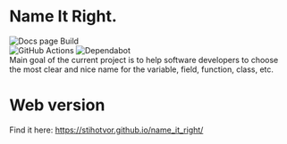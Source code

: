 # Name It Right. 
![Docs page Build](https://github.com/Stihotvor/name_it_right/actions/workflows/ci.yml/badge.svg)  
![GitHub Actions](https://img.shields.io/badge/github%20actions-%232671E5.svg?style=for-the-badge&logo=githubactions&logoColor=white) 
![Dependabot](https://img.shields.io/badge/dependabot-025E8C?style=for-the-badge&logo=dependabot&logoColor=white)  
Main goal of the current project is to help software developers to choose the most clear and nice name for the variable, 
field, function, class, etc.

# Web version
Find it here: https://stihotvor.github.io/name_it_right/
